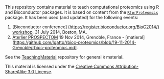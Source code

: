 This repository contains material to teach computational proteomics
using R and Bioconductor packages. It is based on content from the
[`RforProteomcis`](http://www.bioconductor.org/packages/release/data/experiment/html/RforProteomics.html)
package. It has been used (and updated) for the following events:

1. [Bioconductor conference]
   (https://register.bioconductor.org/BioC2014/)
   [workshop](http://bioconductor.org/help/course-materials/2014/BioC2014/Gatto.html),
   31 July 2014, Boston, MA.
2. [Aterlier PROSPECTOM](http://prospectom.liglab.fr/atelier-2014/index.html)
   19 Nov 2014, Grenoble, France - [matieral](https://github.com/lgatto/rbioc-proteomics/blob/19-11-2014-Grenoble/rbioc-proteomics.md].

See the [TeachingMaterial](https://github.com/lgatto/TeachingMaterial)
repository for general `R` material.

This material is licensed under the
[Creative Commons Attribution-ShareAlike 3.0 License](http://creativecommons.org/licenses/by-sa/3.0/).


